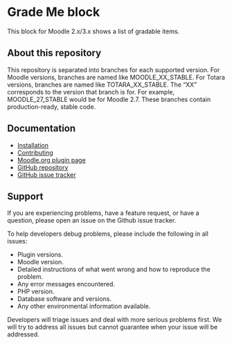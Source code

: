 # Grade Me block
This block for Moodle 2.x/3.x shows a list of gradable items.

## About this repository
This repository is separated into branches for each supported version. For Moodle versions, branches are named like MOODLE_XX_STABLE. For Totara versions, branches are named like TOTARA_XX_STABLE. The “XX” corresponds to the version that branch is for. For example, MOODLE_27_STABLE would be for Moodle 2.7. These branches contain production-ready, stable code.

## Documentation
- [Installation](docs/install.md)
- [Contributing](CONTRIBUTING.md)
- [Moodle.org plugin page](https://moodle.org/plugins/block_grade_me)
- [GitHub repository](https://github.com/remotelearner/moodle-block_grade_me)
- [GitHub issue tracker](https://github.com/remotelearner/moodle-block_grade_me/issues)

## Support
If you are experiencing problems, have a feature request, or have a question, please open an issue on the Github issue tracker.

To help developers debug problems, please include the following in all issues:
- Plugin versions.
- Moodle version.
- Detailed instructions of what went wrong and how to reproduce the problem.
- Any error messages encountered.
- PHP version.
- Database software and versions.
- Any other environmental information available.

Developers will triage issues and deal with more serious problems first. We will try to address all issues but cannot guarantee when your issue will be addressed.